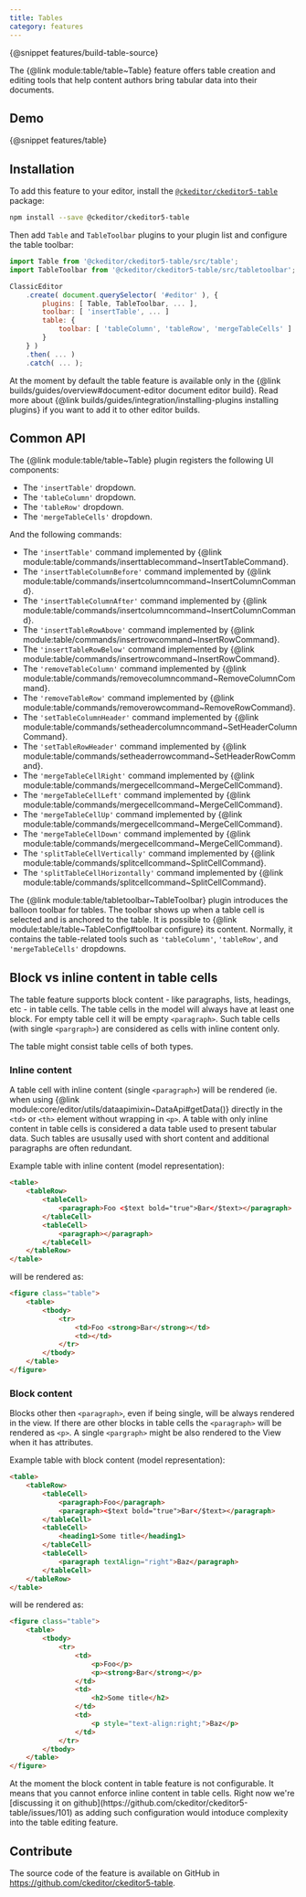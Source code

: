 ```yaml
---
title: Tables
category: features
---
```


{@snippet features/build-table-source}

The {@link module:table/table~Table} feature offers table creation and editing tools that help content authors bring tabular data into their documents.

## Demo

{@snippet features/table}

## Installation

To add this feature to your editor, install the [`@ckeditor/ckeditor5-table`](https://www.npmjs.com/package/@ckeditor/ckeditor5-table) package:

```bash
npm install --save @ckeditor/ckeditor5-table
```

Then add `Table` and `TableToolbar` plugins to your plugin list and configure the table toolbar:

```js
import Table from '@ckeditor/ckeditor5-table/src/table';
import TableToolbar from '@ckeditor/ckeditor5-table/src/tabletoolbar';

ClassicEditor
	.create( document.querySelector( '#editor' ), {
		plugins: [ Table, TableToolbar, ... ],
		toolbar: [ 'insertTable', ... ]
		table: {
			toolbar: [ 'tableColumn', 'tableRow', 'mergeTableCells' ]
		}
	} )
	.then( ... )
	.catch( ... );
```

<info-box info>
	At the moment by default the table feature is available only in the {@link builds/guides/overview#document-editor document editor build}. Read more about {@link builds/guides/integration/installing-plugins installing plugins} if you want to add it to other editor builds.
</info-box>

## Common API

The {@link module:table/table~Table} plugin registers the following UI components:

* The `'insertTable'` dropdown.
* The `'tableColumn'` dropdown.
* The `'tableRow'` dropdown.
* The `'mergeTableCells'` dropdown.

And the following commands:

* The `'insertTable'` command implemented by {@link module:table/commands/inserttablecommand~InsertTableCommand}.
* The `'insertTableColumnBefore'` command implemented by {@link module:table/commands/insertcolumncommand~InsertColumnCommand}.
* The `'insertTableColumnAfter'` command implemented by {@link module:table/commands/insertcolumncommand~InsertColumnCommand}.
* The `'insertTableRowAbove'` command implemented by {@link module:table/commands/insertrowcommand~InsertRowCommand}.
* The `'insertTableRowBelow'` command implemented by {@link module:table/commands/insertrowcommand~InsertRowCommand}.
* The `'removeTableColumn'` command implemented by {@link module:table/commands/removecolumncommand~RemoveColumnCommand}.
* The `'removeTableRow'` command implemented by {@link module:table/commands/removerowcommand~RemoveRowCommand}.
* The `'setTableColumnHeader'` command implemented by {@link module:table/commands/setheadercolumncommand~SetHeaderColumnCommand}.
* The `'setTableRowHeader'` command implemented by {@link module:table/commands/setheaderrowcommand~SetHeaderRowCommand}.
* The `'mergeTableCellRight'` command implemented by {@link module:table/commands/mergecellcommand~MergeCellCommand}.
* The `'mergeTableCellLeft'` command implemented by {@link module:table/commands/mergecellcommand~MergeCellCommand}.
* The `'mergeTableCellUp'` command implemented by {@link module:table/commands/mergecellcommand~MergeCellCommand}.
* The `'mergeTableCellDown'` command implemented by {@link module:table/commands/mergecellcommand~MergeCellCommand}.
* The `'splitTableCellVertically'` command implemented by {@link module:table/commands/splitcellcommand~SplitCellCommand}.
* The `'splitTableCellHorizontally'` command implemented by {@link module:table/commands/splitcellcommand~SplitCellCommand}.

The {@link module:table/tabletoolbar~TableToolbar} plugin introduces the balloon toolbar for tables. The toolbar shows up when a table cell is selected and is anchored to the table. It is possible to {@link module:table/table~TableConfig#toolbar configure} its content. Normally, it contains the table-related tools such as `'tableColumn'`, `'tableRow'`, and `'mergeTableCells'` dropdowns.

## Block vs inline content in table cells

The table feature supports block content - like paragraphs, lists, headings, etc - in table cells. The table cells in the model will always have at least one block. For empty table cell it will be empty `<paragraph>`. Such table cells (with single `<pargraph>`) are considered as cells with inline content only.

<info-box info>
	The table might consist table cells of both types.
</info-box>

### Inline content

A table cell with inline content (single `<paragraph>`) will be rendered (ie. when using {@link module:core/editor/utils/dataapimixin~DataApi#getData()} directly in the `<td>` or `<th>` element without wrapping in `<p>`. A table with only inline content in table cells is considered a data table used to present tabular data. Such tables are ususally used with short content and additional paragraphs are often redundant.

Example table with inline content (model representation):

```html
<table>
	<tableRow>
		<tableCell>
			<paragraph>Foo <$text bold="true">Bar</$text></paragraph>
		</tableCell>
		<tableCell>
			<paragraph></paragraph>
		</tableCell>
	</tableRow>
</table>
```
will be rendered as:

```html
<figure class="table">
	<table>
		<tbody>
			<tr>
				<td>Foo <strong>Bar</strong></td>
				<td></td>
			</tr>
		</tbody>
	</table>
</figure>
```

### Block content

Blocks other then `<paragraph>`, even if being single, will be always rendered in the view. If there are other blocks in table cells the `<paragraph>` will be rendered as `<p>`. A single `<pargraph>` might be also rendered to the View when it has attributes.

Example table with block content (model representation):

```html
<table>
	<tableRow>
		<tableCell>
			<paragraph>Foo</paragraph>
			<paragraph><$text bold="true">Bar</$text></paragraph>
		</tableCell>
		<tableCell>
			<heading1>Some title</heading1>
		</tableCell>
		<tableCell>
			<paragraph textAlign="right">Baz</paragraph>
		</tableCell>
	</tableRow>
</table>
```
will be rendered as:

```html
<figure class="table">
	<table>
		<tbody>
			<tr>
				<td>
					<p>Foo</p>
					<p><strong>Bar</strong></p>
				</td>
				<td>
					<h2>Some title</h2>
				</td>
				<td>
					<p style="text-align:right;">Baz</p>
				</td>
			</tr>
		</tbody>
	</table>
</figure>
```

<info-box info>
	At the moment the block content in table feature is not configurable. It means that you cannot enforce inline content in table cells. Right now we're [discussing it on github](https://github.com/ckeditor/ckeditor5-table/issues/101) as adding such configuration would intoduce complexity into the table editing feature.
</info-box>


## Contribute

The source code of the feature is available on GitHub in https://github.com/ckeditor/ckeditor5-table.
